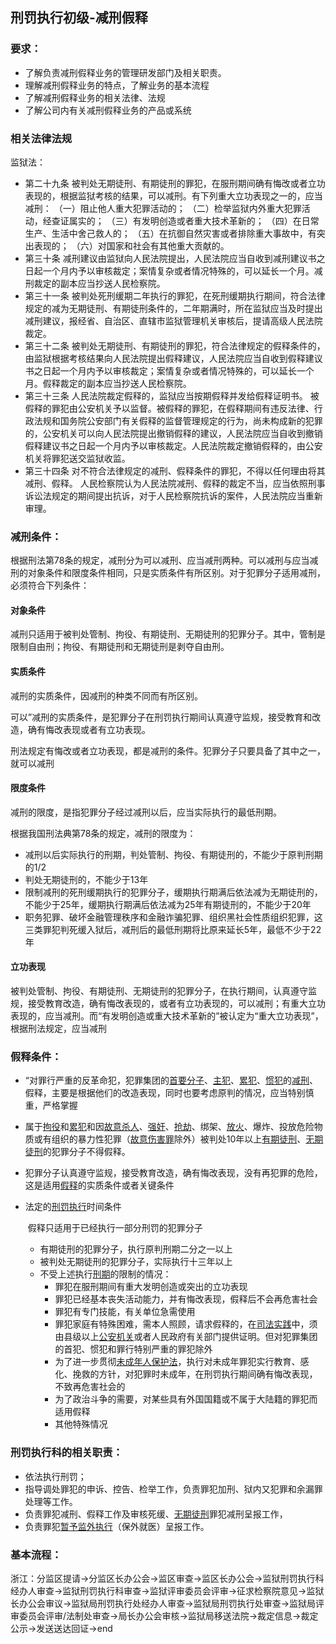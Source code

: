 ## 刑罚执行初级-减刑假释

### 要求：

- 了解负责减刑假释业务的管理研发部门及相关职责。
- 理解减刑假释业务的特点，了解业务的基本流程
- 了解减刑假释业务的相关法律、法规
- 了解公司内有关减刑假释业务的产品或系统

### 相关法律法规

监狱法：

- 第二十九条 被判处无期徒刑、有期徒刑的罪犯，在服刑期间确有悔改或者立功表现的，根据监狱考核的结果，可以减刑。有下列重大立功表现之一的，应当减刑：
  （一）阻止他人重大犯罪活动的；
  （二）检举监狱内外重大犯罪活动，经查证属实的；
  （三）有发明创造或者重大技术革新的；
  （四）在日常生产、生活中舍己救人的；
  （五）在抗御自然灾害或者排除重大事故中，有突出表现的；
  （六）对国家和社会有其他重大贡献的。
- 第三十条 减刑建议由监狱向人民法院提出，人民法院应当自收到减刑建议书之日起一个月内予以审核裁定；案情复杂或者情况特殊的，可以延长一个月。减刑裁定的副本应当抄送人民检察院。
- 第三十一条 被判处死刑缓期二年执行的罪犯，在死刑缓期执行期间，符合法律规定的减为无期徒刑、有期徒刑条件的，二年期满时，所在监狱应当及时提出减刑建议，报经省、自治区、直辖市监狱管理机关审核后，提请高级人民法院裁定。
- 第三十二条 被判处无期徒刑、有期徒刑的罪犯，符合法律规定的假释条件的，由监狱根据考核结果向人民法院提出假释建议，人民法院应当自收到假释建议书之日起一个月内予以审核裁定；案情复杂或者情况特殊的，可以延长一个月。假释裁定的副本应当抄送人民检察院。
- 第三十三条 人民法院裁定假释的，监狱应当按期假释并发给假释证明书。
  被假释的罪犯由公安机关予以监督。被假释的罪犯，在假释期间有违反法律、行政法规和国务院公安部门有关假释的监督管理规定的行为，尚未构成新的犯罪的，公安机关可以向人民法院提出撤销假释的建议，人民法院应当自收到撤销假释建议书之日起一个月内予以审核裁定。人民法院裁定撤销假释的，由公安机关将罪犯送交监狱收监。
- 第三十四条 对不符合法律规定的减刑、假释条件的罪犯，不得以任何理由将其减刑、假释。
  人民检察院认为人民法院减刑、假释的裁定不当，应当依照刑事诉讼法规定的期间提出抗诉，对于人民检察院抗诉的案件，人民法院应当重新审理。

### 减刑条件：

根据刑法第78条的规定，减刑分为可以减刑、应当减刑两种。可以减刑与应当减刑的对象条件和限度条件相同，只是实质条件有所区别。对于犯罪分子适用减刑，必须符合下列条件：

#### 对象条件

减刑只适用于被判处管制、拘役、有期徒刑、无期徒刑的犯罪分子。其中，管制是限制自由刑；拘役、有期徒刑和无期徒刑是剥夺自由刑。

#### 实质条件

减刑的实质条件，因减刑的种类不同而有所区别。

可以”减刑的实质条件，是犯罪分子在刑罚执行期间认真遵守监规，接受教育和改造，确有悔改表现或者有立功表现。

刑法规定有悔改或者立功表现，都是减刑的条件。犯罪分子只要具备了其中之一，就可以减刑

#### 限度条件

减刑的限度，是指犯罪分子经过减刑以后，应当实际执行的最低刑期。

根据我国刑法典第78条的规定，减刑的限度为：

- 减刑以后实际执行的刑期，判处管制、拘役、有期徒刑的，不能少于原判刑期的1/2
- 判处无期徒刑的，不能少于13年
- 限制减刑的死刑缓期执行的犯罪分子，缓期执行期满后依法减为无期徒刑的，不能少于25年，缓期执行期满后依法减为25年有期徒刑的，不能少于20年
- 职务犯罪、破坏金融管理秩序和金融诈骗犯罪、组织黑社会性质组织犯罪，这三类罪犯判死缓入狱后，减刑后的最低刑期将比原来延长5年，最低不少于22年

#### 立功表现

被判处管制、拘役、有期徒刑、无期徒刑的犯罪分子，在执行期间，认真遵守监规，接受教育改造，确有悔改表现的，或者有立功表现的，可以减刑；有重大立功表现的，应当减刑。而“有发明创造或重大技术革新的”被认定为“重大立功表现”，根据刑法规定，应当减刑

### 假释条件：

- “对罪行严重的反革命犯，犯罪集团的[首要分子](https://baike.baidu.com/item/%E9%A6%96%E8%A6%81%E5%88%86%E5%AD%90)、[主犯](https://baike.baidu.com/item/%E4%B8%BB%E7%8A%AF)、[累犯](https://baike.baidu.com/item/%E7%B4%AF%E7%8A%AF)、[惯犯](https://baike.baidu.com/item/%E6%83%AF%E7%8A%AF)的[减刑](https://baike.baidu.com/item/%E5%87%8F%E5%88%91)、假释，主要是根据他们的改造表现，同时也要考虑原判的情况，应当特别慎重，严格掌握

- 属于[拘役](https://baike.baidu.com/item/%E6%8B%98%E5%BD%B9)和[累犯](https://baike.baidu.com/item/%E7%B4%AF%E7%8A%AF)和因[故意杀人](https://baike.baidu.com/item/%E6%95%85%E6%84%8F%E6%9D%80%E4%BA%BA)、[强奸](https://baike.baidu.com/item/%E5%BC%BA%E5%A5%B8)、[抢劫](https://baike.baidu.com/item/%E6%8A%A2%E5%8A%AB)、绑架、[放火](https://baike.baidu.com/item/%E6%94%BE%E7%81%AB)、爆炸、投放危险物质或有组织的暴力性犯罪（[故意伤害罪](https://baike.baidu.com/item/%E6%95%85%E6%84%8F%E4%BC%A4%E5%AE%B3%E7%BD%AA)除外）被判处10年以上[有期徒刑](https://baike.baidu.com/item/%E6%9C%89%E6%9C%9F%E5%BE%92%E5%88%91)、[无期徒刑](https://baike.baidu.com/item/%E6%97%A0%E6%9C%9F%E5%BE%92%E5%88%91)的犯罪分子不得假释。

- 犯罪分子认真遵守监规，接受教育改造，确有悔改表现，没有再犯罪的危险，这是适用[假释](https://baike.baidu.com/item/%E5%81%87%E9%87%8A/508072)的实质条件或者关键条件

- 法定的[刑罚执行](https://baike.baidu.com/item/%E5%88%91%E7%BD%9A%E6%89%A7%E8%A1%8C)时间条件

  ​	假释只适用于已经执行一部分刑罚的犯罪分子

  - 有期徒刑的犯罪分子，执行原判刑期二分之一以上
  - 被判处无期徒刑的犯罪分子，实际执行十三年以上
  - 不受上述执行[刑期](https://baike.baidu.com/item/%E5%88%91%E6%9C%9F)的限制的情况：
    - 罪犯在服刑期间有重大发明创造或突出的立功表现
    - 罪犯已经基本丧失活动能力，并有悔改表现，假释后不会再危害社会
    - 罪犯有专门技能，有关单位急需使用
    - 罪犯家庭有特殊困难，需本人照顾，请求假释的，在[司法实践](https://baike.baidu.com/item/%E5%8F%B8%E6%B3%95%E5%AE%9E%E8%B7%B5)中，须由县级以上[公安机关](https://baike.baidu.com/item/%E5%85%AC%E5%AE%89%E6%9C%BA%E5%85%B3)或者人民政府有关部门提供证明。但对犯罪集团的首犯、惯犯和罪行特别严重的罪犯除外
    - 为了进一步贯彻[未成年人保护法](https://baike.baidu.com/item/%E6%9C%AA%E6%88%90%E5%B9%B4%E4%BA%BA%E4%BF%9D%E6%8A%A4%E6%B3%95)，执行对未成年罪犯实行教育、感化、挽救的方针，对犯罪时未成年，在刑罚执行期间确有悔改表现，不致再危害社会的
    - 为了政治斗争的需要，对某些具有外国国籍或不属于大陆籍的罪犯而适用假释
    - 其他特殊情况

### 刑罚执行科的相关职责：

- 依法执行刑罚；
- 指导调处罪犯的申诉、控告、检举工作，负责罪犯加刑、狱内又犯罪和余漏罪处理等工作。
- 负责罪犯减刑、假释工作及审核死缓、[无期徒刑](https://www.baidu.com/s?wd=%E6%97%A0%E6%9C%9F%E5%BE%92%E5%88%91&tn=SE_PcZhidaonwhc_ngpagmjz&rsv_dl=gh_pc_zhidao)罪犯减刑呈报工作，
- 负责罪犯[暂予监外执行](https://www.baidu.com/s?wd=%E6%9A%82%E4%BA%88%E7%9B%91%E5%A4%96%E6%89%A7%E8%A1%8C&tn=SE_PcZhidaonwhc_ngpagmjz&rsv_dl=gh_pc_zhidao)（保外就医）呈报工作。

### 基本流程：

浙江：分监区提请->分监区长办公会->监区审查->监区长办公会->监狱刑罚执行科经办人审查->监狱刑罚执行科审查->监狱评审委员会评审->征求检察院意见->监狱长办公会审议->监狱局刑罚执行处经办人审查->监狱局刑罚执行处审查->监狱局评审委员会评审/法制处审查->局长办公会审核->监狱局移送法院->裁定信息->裁定公示->发送送达回证->end






